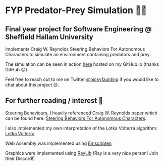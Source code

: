 # FYP Predator-Prey Simulation 🦊🐰

## Final year project for Software Engineering  @ Sheffield Hallam University

Implements Craig W. Reynolds Steering Behaviors For Autonomous Characters to simulate an environment containing predators and prey.

The simulation can be seen in action [here](https://nickyfaulding.github.io/FYP-PredatorPrey-Simulation/) hosted on my GitHub.io (thanks GitHub 😊)

Feel free to reach out to me on Twitter [@nickyfaulding](https://twitter.com/nickyfaulding) if you would like to chat about this project 😊.

## For further reading / interest 📖
Steering Behaviours, I heavily referenced Craig W. Reynolds paper which can be found here: [Steering Behaviors For Autonomous Characters](https://www.red3d.com/cwr/steer/gdc99/).

I also implemented my own interpretation of the Lotka Volterra algorithm: [Lotka Volterra](https://en.wikipedia.org/wiki/Lotka%E2%80%93Volterra_equations)

Web Assembly was implemented using [Emscripten](https://emscripten.org/)

Graphics were implemented using [RayLib](https://www.raylib.com/) (Ray is a very nice person! Join their Discord!)
